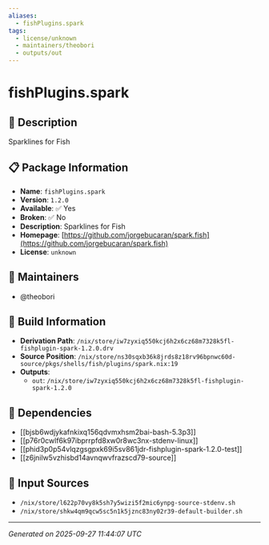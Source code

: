 ```yaml
---
aliases:
  - fishPlugins.spark
tags:
  - license/unknown
  - maintainers/theobori
  - outputs/out
---
```


# fishPlugins.spark

## 📝 Description

Sparklines for Fish

## 📋 Package Information

- **Name**: `fishPlugins.spark`
- **Version**: `1.2.0`
- **Available**: ✅ Yes
- **Broken**: ✅ No
- **Description**: Sparklines for Fish
- **Homepage**: [https://github.com/jorgebucaran/spark.fish](https://github.com/jorgebucaran/spark.fish)
- **License**: `unknown`
## 👥 Maintainers

- @theobori


## 🔧 Build Information

- **Derivation Path**: `/nix/store/iw7zyxiq550kcj6h2x6cz68m7328k5fl-fishplugin-spark-1.2.0.drv`
- **Source Position**: `/nix/store/ns30sqxb36k8jrds8z18rv96bpnwc60d-source/pkgs/shells/fish/plugins/spark.nix:19`
- **Outputs**:
  - `out`:  `/nix/store/iw7zyxiq550kcj6h2x6cz68m7328k5fl-fishplugin-spark-1.2.0`

## 🔗 Dependencies

- [[bjsb6wdjykafnkixq156qdvmxhsm2bai-bash-5.3p3]]
- [[p76r0cwlf6k97ibprrpfd8xw0r8wc3nx-stdenv-linux]]
- [[phid3p0p54vlqzgsgpxk69i5sv861jdr-fishplugin-spark-1.2.0-test]]
- [[z6jnilw5vzhisbd14avnqwvfrazscd79-source]]

## 📁 Input Sources

- `/nix/store/l622p70vy8k5sh7y5wizi5f2mic6ynpg-source-stdenv.sh`
- `/nix/store/shkw4qm9qcw5sc5n1k5jznc83ny02r39-default-builder.sh`

---
*Generated on 2025-09-27 11:44:07 UTC*
